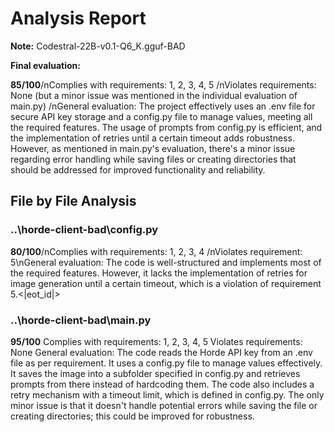 # Analysis Report

**Note:** Codestral-22B-v0.1-Q6_K.gguf-BAD

**Final evaluation:**

  **85/100**/nComplies with requirements: 1, 2, 3, 4, 5 /nViolates requirements: None (but a minor issue was mentioned in the individual evaluation of main.py) /nGeneral evaluation: The project effectively uses an .env file for secure API key storage and a config.py file to manage values, meeting all the required features. The usage of prompts from config.py is efficient, and the implementation of retries until a certain timeout adds robustness. However, as mentioned in main.py's evaluation, there's a minor issue regarding error handling while saving files or creating directories that should be addressed for improved functionality and reliability.

## File by File Analysis

### ..\horde-client-bad\config.py
**80/100**/nComplies with requirements: 1, 2, 3, 4 /nViolates requirement: 5\nGeneral evaluation: The code is well-structured and implements most of the required features. However, it lacks the implementation of retries for image generation until a certain timeout, which is a violation of requirement 5.<|eot_id|>

### ..\horde-client-bad\main.py
**95/100**
Complies with requirements: 1, 2, 3, 4, 5
Violates requirements: None
General evaluation: The code reads the Horde API key from an .env file as per requirement. It uses a config.py file to manage values effectively. It saves the image into a subfolder specified in config.py and retrieves prompts from there instead of hardcoding them. The code also includes a retry mechanism with a timeout limit, which is defined in config.py. The only minor issue is that it doesn't handle potential errors while saving the file or creating directories; this could be improved for robustness.


